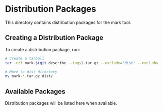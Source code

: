 # Distribution Packages

This directory contains distribution packages for the mark tool.

## Creating a Distribution Package

To create a distribution package, run:

```bash
# Create a tarball
tar -czf mark-$(git describe --tags).tar.gz --exclude='dist' --exclude='.git' .

# Move to dist directory
mv mark-*.tar.gz dist/
```

## Available Packages

Distribution packages will be listed here when available.